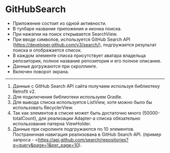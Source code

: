 # GitHubSearch
* Приложение состоит из одной активности.
* В тулбаре название приложения и иконка поиска.
* При нажатии на поиск открывается SearchView.
* При вводе символов, используется GitHub Search API (https://developer.github.com/v3/search/), подгружается результат поиска и отображается список.
* В каждом элементе списка присутствует аватара владельца репозитория, полное название репозитория и его полное описание.
* Данные  догружаются при скроллинге.
* Включен поворот экрана.

***

1. Данные с GitHub Search API сайта получаем используя библиотеку Retrofit v2.
2. Для подключения библиотеки используем Gradle.
3. Для вывода списка используется ListView, хотя можно было бы использовать RecyclerView.
4. Так как элементов в списке может быть достаточно много (50000-totalCount), для реализации Adapter-а списка обязательно использование патерна ViewHolder.
5. Данные при скролинге подгружаются по 10 элементов. Постраничная навигация реализована в GitHub Search API. (пример запроса - <https://api.github.com/search/repositories?q=query&page=1&per_page=10).

